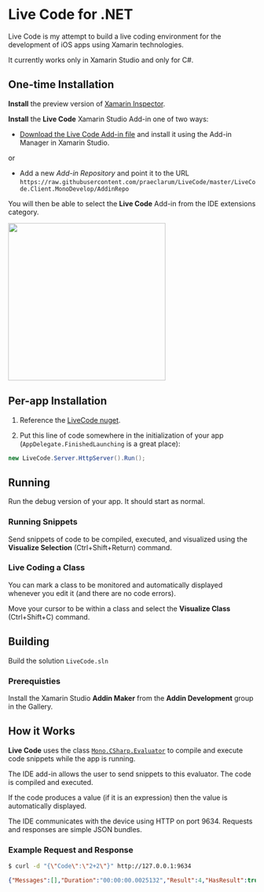 # Live Code for .NET

Live Code is my attempt to build a live coding environment for the development of iOS apps using Xamarin technologies.

It currently works only in Xamarin Studio and only for C#.

## One-time Installation

**Install** the preview version of [Xamarin Inspector](https://developer.xamarin.com/guides/cross-platform/inspector/).

**Install** the **Live Code** Xamarin Studio Add-in one of two ways:

* [Download the Live Code Add-in file](https://raw.githubusercontent.com/praeclarum/LiveCode/master/LiveCode.Client.MonoDevelop/AddinRepo/LiveCode.Client.MonoDevelop_1.0.mpack) and install it using the Add-in Manager in Xamarin Studio.

or

* Add a new *Add-in Repository* and point it to the URL `https://raw.githubusercontent.com/praeclarum/LiveCode/master/LiveCode.Client.MonoDevelop/AddinRepo`

You will then be able to select the **Live Code** Add-in from the IDE extensions category.

<img src="https://raw.githubusercontent.com/praeclarum/LiveCode/master/Documentation/AddAddinRepo.png" width="320px"/>

## Per-app Installation

1. Reference the [LiveCode nuget](https://www.nuget.org/packages/LiveCode/).

2. Put this line of code somewhere in the initialization of your app (`AppDelegate.FinishedLaunching` is a great place):

```csharp
new LiveCode.Server.HttpServer().Run();
```

## Running

Run the debug version of your app. It should start as normal.

### Running Snippets

Send snippets of code to be compiled, executed, and visualized using the **Visualize Selection** (Ctrl+Shift+Return) command.

### Live Coding a Class

You can mark a class to be monitored and automatically displayed whenever you edit it (and there are no code errors).

Move your cursor to be within a class and select the **Visualize Class** (Ctrl+Shift+C) command.


## Building

Build the solution `LiveCode.sln`

### Prerequisties

Install the Xamarin Studio **Addin Maker** from the **Addin Development** group in the Gallery.


## How it Works

**Live Code** uses the class [`Mono.CSharp.Evaluator`](http://www.mono-project.com/docs/about-mono/languages/csharp/) to compile and execute code snippets while the app is running.

The IDE add-in allows the user to send snippets to this evaluator. The code is compiled and executed.

If the code produces a value (if it is an expression) then the value is automatically displayed.

The IDE communicates with the device using HTTP on port 9634. Requests and responses are simple JSON bundles.

### Example Request and Response

```bash
$ curl -d "{\"Code\":\"2+2\"}" http://127.0.0.1:9634
```

```json
{"Messages":[],"Duration":"00:00:00.0025132","Result":4,"HasResult":true}
```





